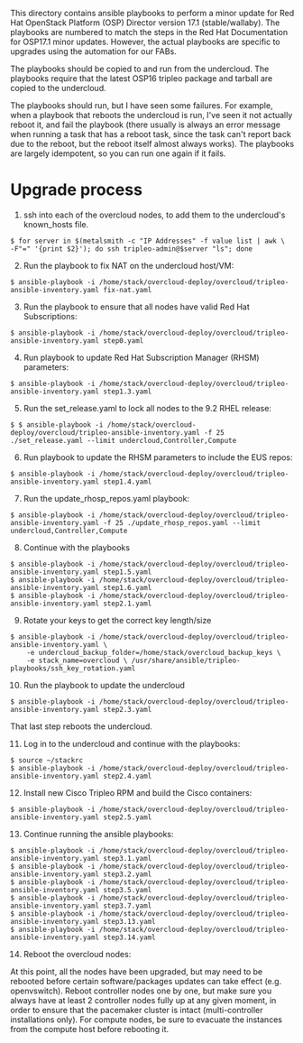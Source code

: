 This directory contains ansible playbooks to perform a minor update for
Red Hat OpenStack Platform (OSP) Director version 17.1 (stable/wallaby). The
playbooks are numbered to match the steps in the Red Hat Documentation for
OSP17.1 minor updates. However, the actual playbooks are specific to upgrades
using the automation for our FABs.

The playbooks should be copied to and run from the undercloud. The playbooks require
that the latest OSP16 tripleo package and tarball are copied to the undercloud.

The playbooks should run, but I have seen some failures. For example, when a playbook
that reboots the undercloud is run, I've seen it not actually reboot it, and fail
the playbook (there usually is always an error message when running a task that has
a reboot task, since the task can't report back due to the reboot, but the reboot
itself almost always works). The playbooks are largely idempotent, so you can run
one again if it fails.

# Upgrade process
1. ssh into each of the overcloud nodes, to add them to the undercloud's known_hosts file.

<pre><code>$ for server in $(metalsmith -c "IP Addresses" -f value list | awk \
-F"=" '{print $2}'); do ssh tripleo-admin@$server "ls"; done
</code></pre>

2. Run the playbook to fix NAT on the undercloud host/VM:
<pre><code>$ ansible-playbook -i /home/stack/overcloud-deploy/overcloud/tripleo-ansible-inventory.yaml fix-nat.yaml
</code></pre>

3. Run the playbook to ensure that all nodes have valid Red Hat Subscriptions:
<pre><code>$ ansible-playbook -i /home/stack/overcloud-deploy/overcloud/tripleo-ansible-inventory.yaml step0.yaml
</code></pre>

4. Run playbook to update Red Hat Subscription Manager (RHSM) parameters:

<pre><code>$ ansible-playbook -i /home/stack/overcloud-deploy/overcloud/tripleo-ansible-inventory.yaml step1.3.yaml
</code></pre>

5. Run the set_release.yaml to lock all nodes to the 9.2 RHEL release:

<pre><code>$ $ ansible-playbook -i /home/stack/overcloud-deploy/overcloud/tripleo-ansible-inventory.yaml -f 25 ./set_release.yaml --limit undercloud,Controller,Compute
</code></pre>

6. Run playbook to update the RHSM parameters to include the EUS repos:

<pre><code>$ ansible-playbook -i /home/stack/overcloud-deploy/overcloud/tripleo-ansible-inventory.yaml step1.4.yaml
</code></pre>

7. Run the update_rhosp_repos.yaml playbook:

<pre><code>$ ansible-playbook -i /home/stack/overcloud-deploy/overcloud/tripleo-ansible-inventory.yaml -f 25 ./update_rhosp_repos.yaml --limit undercloud,Controller,Compute
</code></pre>

8. Continue with the playbooks
<pre><code>$ ansible-playbook -i /home/stack/overcloud-deploy/overcloud/tripleo-ansible-inventory.yaml step1.5.yaml
$ ansible-playbook -i /home/stack/overcloud-deploy/overcloud/tripleo-ansible-inventory.yaml step1.6.yaml
$ ansible-playbook -i /home/stack/overcloud-deploy/overcloud/tripleo-ansible-inventory.yaml step2.1.yaml
</code></pre>

9. Rotate your keys to get the correct key length/size
<pre><code>$ ansible-playbook -i /home/stack/overcloud-deploy/overcloud/tripleo-ansible-inventory.yaml \
    -e undercloud_backup_folder=/home/stack/overcloud_backup_keys \
    -e stack_name=overcloud \ /usr/share/ansible/tripleo-playbooks/ssh_key_rotation.yaml
</code></pre>

10. Run the playbook to update the undercloud
<pre><code>$ ansible-playbook -i /home/stack/overcloud-deploy/overcloud/tripleo-ansible-inventory.yaml step2.3.yaml
</code></pre>

That last step reboots the undercloud.

11. Log in to the undercloud and continue with the playbooks:
<pre><code>$ source ~/stackrc
$ ansible-playbook -i /home/stack/overcloud-deploy/overcloud/tripleo-ansible-inventory.yaml step2.4.yaml
</code></pre>

12. Install new Cisco Tripleo RPM and build the Cisco containers:
<pre><code>$ ansible-playbook -i /home/stack/overcloud-deploy/overcloud/tripleo-ansible-inventory.yaml step2.5.yaml
</code></pre>

13. Continue running the ansible playbooks:
<pre><code>$ ansible-playbook -i /home/stack/overcloud-deploy/overcloud/tripleo-ansible-inventory.yaml step3.1.yaml
$ ansible-playbook -i /home/stack/overcloud-deploy/overcloud/tripleo-ansible-inventory.yaml step3.2.yaml
$ ansible-playbook -i /home/stack/overcloud-deploy/overcloud/tripleo-ansible-inventory.yaml step3.5.yaml
$ ansible-playbook -i /home/stack/overcloud-deploy/overcloud/tripleo-ansible-inventory.yaml step3.7.yaml
$ ansible-playbook -i /home/stack/overcloud-deploy/overcloud/tripleo-ansible-inventory.yaml step3.13.yaml
$ ansible-playbook -i /home/stack/overcloud-deploy/overcloud/tripleo-ansible-inventory.yaml step3.14.yaml
</code></pre>

14. Reboot the overcloud nodes:

At this point, all the nodes have been upgraded, but may need to be rebooted before certain
software/packages updates can take effect (e.g. openvswitch). Reboot controller nodes one
by one, but make sure you always have at least 2 controller nodes fully up at any given
moment, in order to ensure that the pacemaker cluster is intact (multi-controller installations
only). For compute nodes, be sure to evacuate the instances from the compute host before
rebooting it.
